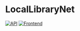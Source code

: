 # LocalLibraryNet

[![API](https://github.com/rjnay1984/LocalLibraryNet/actions/workflows/api.yml/badge.svg)](https://github.com/rjnay1984/LocalLibraryNet/actions/workflows/api.yml)
[![Frontend](https://github.com/rjnay1984/LocalLibraryNet/actions/workflows/frontend.yml/badge.svg)](https://github.com/rjnay1984/LocalLibraryNet/actions/workflows/frontend.yml)
